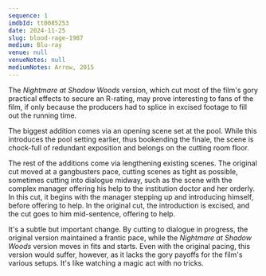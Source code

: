 ```yaml
---
sequence: 1
imdbId: tt0085253
date: 2024-11-25
slug: blood-rage-1987
medium: Blu-ray
venue: null
venueNotes: null
mediumNotes: Arrow, 2015
---
```


The _Nightmare at Shadow Woods_ version, which cut most of the film's gory practical effects to secure an R-rating, may prove interesting to fans of the film, if only because the producers had to splice in excised footage to fill out the running time.

The biggest addition comes via an opening scene set at the pool. While this introduces the pool setting earlier, thus bookending the finale, the scene is chock-full of redundant exposition and belongs on the cutting room floor.

The rest of the additions come via lengthening existing scenes. The original cut moved at a gangbusters pace, cutting scenes as tight as possible, sometimes cutting into dialogue midway, such as the scene with the complex manager offering his help to the institution doctor and her orderly. In this cut, it begins with the manager stepping up and introducing himself, before offering to help. In the original cut, the introduction is excised, and the cut goes to him mid-sentence, offering to help.

It's a subtle but important change. By cutting to dialogue in progress, the original version maintained a frantic pace, while the _Nightmare at Shadow Woods_ version moves in fits and starts. Even with the original pacing, this version would suffer, however, as it lacks the gory payoffs for the film's various setups. It's like watching a magic act with no tricks.
